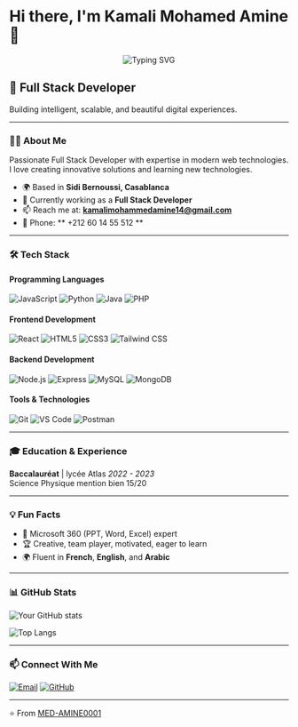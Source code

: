 # Hi there, I'm Kamali Mohamed Amine 👋

<p align="center">
  <img src="https://readme-typing-svg.herokuapp.com?font=Fira+Code&size=22&pause=1000&color=36BCF7&center=true&vCenter=true&width=435&lines=Bienvenue+sur+mon+profil+GitHub!;Full+Stack+Développeur+en+devenir;Toujours+curieux+et+créatif" alt="Typing SVG" />
</p>


## 🚀 Full Stack Developer

Building intelligent, scalable, and beautiful digital experiences.

---

### 👨‍💻 About Me

Passionate Full Stack Developer with expertise in modern web technologies. I love creating innovative solutions and learning new technologies.

- 🌍 Based in **Sidi Bernoussi, Casablanca**
- 💼 Currently working as a **Full Stack Developer**
- 📫 Reach me at: **kamalimohammedamine14@gmail.com**
- 📱 Phone: ** +212 60 14 55 512 **

---

### 🛠️ Tech Stack

#### Programming Languages
![JavaScript](https://img.shields.io/badge/-JavaScript-F7DF1E?style=flat-square&logo=javascript&logoColor=black)
![Python](https://img.shields.io/badge/-Python-3776AB?style=flat-square&logo=python&logoColor=white)
![Java](https://img.shields.io/badge/-Java-007396?style=flat-square&logo=java&logoColor=white)
![PHP](https://img.shields.io/badge/-PHP-777BB4?style=flat-square&logo=php&logoColor=white)

#### Frontend Development
![React](https://img.shields.io/badge/-React-61DAFB?style=flat-square&logo=react&logoColor=black)
![HTML5](https://img.shields.io/badge/-HTML5-E34F26?style=flat-square&logo=html5&logoColor=white)
![CSS3](https://img.shields.io/badge/-CSS3-1572B6?style=flat-square&logo=css3&logoColor=white)
![Tailwind CSS](https://img.shields.io/badge/-Tailwind_CSS-38B2AC?style=flat-square&logo=tailwind-css&logoColor=white)

#### Backend Development
![Node.js](https://img.shields.io/badge/-Node.js-339933?style=flat-square&logo=node.js&logoColor=white)
![Express](https://img.shields.io/badge/-Express-000000?style=flat-square&logo=express&logoColor=white)
![MySQL](https://img.shields.io/badge/-MySQL-4479A1?style=flat-square&logo=mysql&logoColor=white)
![MongoDB](https://img.shields.io/badge/-MongoDB-47A248?style=flat-square&logo=mongodb&logoColor=white)

#### Tools & Technologies
![Git](https://img.shields.io/badge/-Git-F05032?style=flat-square&logo=git&logoColor=white)
![VS Code](https://img.shields.io/badge/-VS_Code-007ACC?style=flat-square&logo=visual-studio-code&logoColor=white)
![Postman](https://img.shields.io/badge/-Postman-FF6C37?style=flat-square&logo=postman&logoColor=white)

---

### 🎓 Education & Experience

**Baccalauréat** | lycée Atlas
*2022 - 2023*  
Science Physique mention bien 15/20

---

### 💡 Fun Facts

- 🚀 Microsoft 360 (PPT, Word, Excel) expert
- 🏆 Creative, team player, motivated, eager to learn
- 🌍 Fluent in **French**, **English**, and **Arabic**

---

### 📊 GitHub Stats

![Your GitHub stats](https://github-readme-stats.vercel.app/api?username=MED-AMINE0001&show_icons=true&theme=radical)

![Top Langs](https://github-readme-stats.vercel.app/api/top-langs/?username=MED-AMINE0001&layout=compact&theme=radical)

---

### 📫 Connect With Me

[![Email](https://img.shields.io/badge/-Email-D14836?style=flat-square&logo=gmail&logoColor=white)](mailto:kamalimohammedamine14@gmail.com)
[![GitHub](https://img.shields.io/badge/-GitHub-181717?style=flat-square&logo=github&logoColor=white)](https://github.com/MED-AMINE0001)

---

⭐️ From [MED-AMINE0001](https://github.com/MED-AMINE0001)
